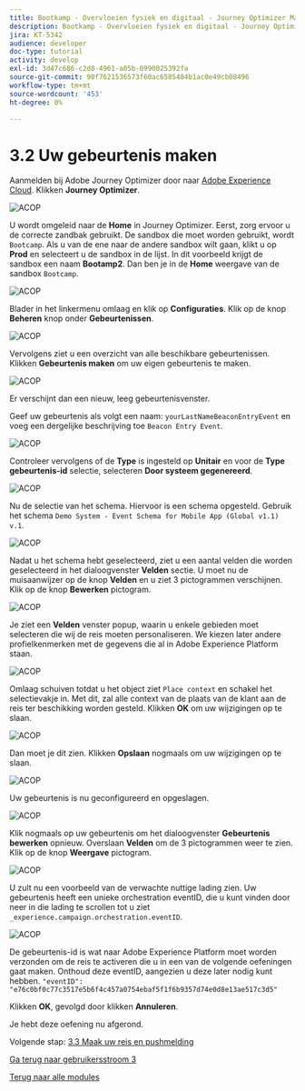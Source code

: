 ```yaml
---
title: Bootkamp - Overvloeien fysiek en digitaal - Journey Optimizer Maak uw gebeurtenis
description: Bootkamp - Overvloeien fysiek en digitaal - Journey Optimizer Maak uw gebeurtenis
jira: KT-5342
audience: developer
doc-type: tutorial
activity: develop
exl-id: 3d47c686-c2d8-4961-a05b-0990025392fa
source-git-commit: 90f7621536573f60ac6585404b1ac0e49cb08496
workflow-type: tm+mt
source-wordcount: '453'
ht-degree: 0%

---
```


# 3.2 Uw gebeurtenis maken

Aanmelden bij Adobe Journey Optimizer door naar [Adobe Experience Cloud](https://experience.adobe.com). Klikken **Journey Optimizer**.

![ACOP](./images/acophome.png)

U wordt omgeleid naar de **Home**  in Journey Optimizer. Eerst, zorg ervoor u de correcte zandbak gebruikt. De sandbox die moet worden gebruikt, wordt `Bootcamp`. Als u van de ene naar de andere sandbox wilt gaan, klikt u op **Prod** en selecteert u de sandbox in de lijst. In dit voorbeeld krijgt de sandbox een naam **Bootamp2**. Dan ben je in de **Home** weergave van de sandbox `Bootcamp`.

![ACOP](./images/acoptriglp.png)

Blader in het linkermenu omlaag en klik op **Configuraties**. Klik op de knop **Beheren** knop onder **Gebeurtenissen**.

![ACOP](./images/acopmenu.png)

Vervolgens ziet u een overzicht van alle beschikbare gebeurtenissen. Klikken **Gebeurtenis maken** om uw eigen gebeurtenis te maken.

![ACOP](./images/emptyevent.png)

Er verschijnt dan een nieuw, leeg gebeurtenisvenster.

Geef uw gebeurtenis als volgt een naam: `yourLastNameBeaconEntryEvent` en voeg een dergelijke beschrijving toe `Beacon Entry Event`.

![ACOP](./images/eventdescription.png)

Controleer vervolgens of de **Type** is ingesteld op **Unitair** en voor de **Type gebeurtenis-id** selectie, selecteren **Door systeem gegenereerd**.

![ACOP](./images/eventidtype.png)

Nu de selectie van het schema. Hiervoor is een schema opgesteld. Gebruik het schema `Demo System - Event Schema for Mobile App (Global v1.1) v.1`.

![ACOP](./images/eventschema.png)

Nadat u het schema hebt geselecteerd, ziet u een aantal velden die worden geselecteerd in het dialoogvenster **Velden** sectie. U moet nu de muisaanwijzer op de knop **Velden** en u ziet 3 pictogrammen verschijnen. Klik op de knop **Bewerken** pictogram.

![ACOP](./images/eventpayload.png)

Je ziet een **Velden** venster popup, waarin u enkele gebieden moet selecteren die wij de reis moeten personaliseren.  We kiezen later andere profielkenmerken met de gegevens die al in Adobe Experience Platform staan.

![ACOP](./images/eventfields.png)

Omlaag schuiven totdat u het object ziet `Place context` en schakel het selectievakje in. Met dit, zal alle context van de plaats van de klant aan de reis ter beschikking worden gesteld. Klikken **OK** om uw wijzigingen op te slaan.

![ACOP](./images/eventpayloadbr.png)

Dan moet je dit zien. Klikken **Opslaan** nogmaals om uw wijzigingen op te slaan.

![ACOP](./images/eventsave.png)

Uw gebeurtenis is nu geconfigureerd en opgeslagen.

![ACOP](./images/eventdone.png)

Klik nogmaals op uw gebeurtenis om het dialoogvenster **Gebeurtenis bewerken** opnieuw. Overslaan **Velden** om de 3 pictogrammen weer te zien. Klik op de knop **Weergave** pictogram.

![ACOP](./images/viewevent.png)

U zult nu een voorbeeld van de verwachte nuttige lading zien.
Uw gebeurtenis heeft een unieke orchestration eventID, die u kunt vinden door neer in die lading te scrollen tot u ziet `_experience.campaign.orchestration.eventID`.

![ACOP](./images/payloadeventID.png)

De gebeurtenis-id is wat naar Adobe Experience Platform moet worden verzonden om de reis te activeren die u in een van de volgende oefeningen gaat maken. Onthoud deze eventID, aangezien u deze later nodig kunt hebben.
`"eventID": "e76c0bf0c77c3517e5b6f4c457a0754ebaf5f1f6b9357d74e0d8e13ae517c3d5"`

Klikken **OK**, gevolgd door klikken **Annuleren**.

Je hebt deze oefening nu afgerond.

Volgende stap: [3.3 Maak uw reis en pushmelding](./ex3.md)

[Ga terug naar gebruikersstroom 3](./uc3.md)

[Terug naar alle modules](../../overview.md)
